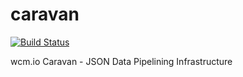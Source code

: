 caravan
======
[![Build Status](https://travis-ci.org/wcm-io/wcm-io-caravan.png?branch=master)](https://travis-ci.org/wcm-io/wcm-io-caravan)

wcm.io Caravan - JSON Data Pipelining Infrastructure
